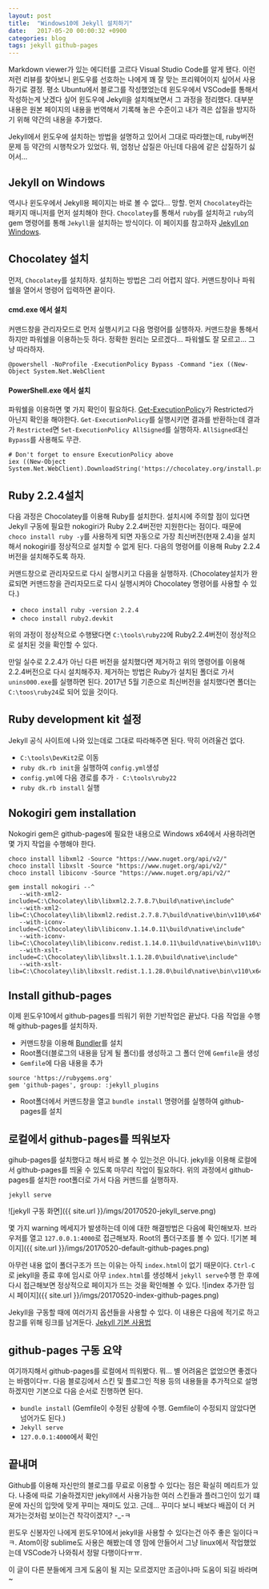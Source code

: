 ```yaml
---
layout: post
title:  "Windows10에 Jekyll 설치하기"
date:   2017-05-20 00:00:32 +0900
categories: blog
tags: jekyll github-pages
---
```

Markdown viewer가 있는 에디터를 고르다 Visual Studio Code를 알게 됐다. 이런저런 리뷰를 찾아보니 윈도우를 선호하는 나에게 꽤 잘 맞는 프리웨어이지 싶어서 사용하기로 결정. 평소 Ubuntu에서 블로그를 작성했었는데 윈도우에서 VSCode를 통해서 작성하는게 낫겠다 싶어 윈도우에 Jekyll을 설치해보면서 그 과정을 정리했다. 대부분 내용은 원본 페이지의 내용을 번역해서 기록해 놓은 수준이고 내가 격은 삽질을 방지하기 위해 약간의 내용을 추가했다.

Jekyll에서 윈도우에 설치하는 방법을 설명하고 있어서 그대로 따라했는데, ruby버전 문제 등 약간의 시행착오가 있었다. 뭐, 엄청난 삽질은 아닌데 다음에 같은 삽질하기 싫어서... 

## Jekyll on Windows
역시나 윈도우에서 Jekyll용 페이지는 바로 볼 수 없다... 망할. 먼저 `Chocolatey`라는 패키지 매니저를 먼저 설치해야 한다. `Chocolatey`를 통해서 `ruby`를 설치하고 `ruby`의 gem 명령어를 통해 `Jekyll`을 설치하는 방식이다. 이 페이지를 참고하자 [Jekyll on Windows](https://jekyllrb.com/docs/windows/).

## Chocolatey 설치
먼저, `Chocolatey`를 설치하자. 설치하는 방법은 그리 어렵지 않다. 커맨드창이나 파워쉘을 열어서 명령어 입력하면 끝이다.
#### cmd.exe 에서 설치
커맨드창을 관리자모드로 먼저 실행시키고 다음 명령어를 실행하자. 커맨드창을 통해서 하지만 파워쉘을 이용하는듯 하다. 정확한 원리는 모르겠다... 파워쉘도 잘 모르고... 그냥 따라하자.
```
@powershell -NoProfile -ExecutionPolicy Bypass -Command "iex ((New-Object System.Net.WebClient
```

#### PowerShell.exe 에서 설치
파워쉘을 이용하면 몇 가지 확인이 필요하다. [Get-ExecutionPolicy](https://technet.microsoft.com/ko-KR/library/hh847748.aspx)가 Restricted가 아닌지 확인을 해야한다. `Get-ExecutionPolicy`를 실행시키면 결과를 반환하는데 결과가 `Restricted`면 `Set-ExecutionPolicy AllSigned`를 실행하자. `AllSigned`대신 `Bypass`를 사용해도 무관.
```
# Don't forget to ensure ExecutionPolicy above
iex ((New-Object System.Net.WebClient).DownloadString('https://chocolatey.org/install.ps1'
```

## Ruby 2.2.4설치
다음 과정은 Chocolatey를 이용해 Ruby를 설치한다. 설치시에 주의할 점이 있다면 Jekyll 구동에 필요한 nokogiri가 Ruby 2.2.4버전만 지원한다는 점이다. 때문에 `choco install ruby -y`를 사용하게 되면 자동으로 가장 최신버전(현재 2.4)을 설치해서 nokogiri를 정상적으로 설치할 수 없게 된다. 다음의 명령어를 이용해 Ruby 2.2.4버전을 설치해주도록 하자.

커맨드창으로 관리자모드로 다시 실행시키고 다음을 실행하자. (Chocolatey설치가 완료되면 커맨드창을 관리자모드로 다시 실행시켜야 Chocolatey 명령어를 사용할 수 있다.)
* `choco install ruby -version 2.2.4`
* `choco install ruby2.devkit`

위의 과정이 정상적으로 수행됐다면 `C:\tools\ruby22`에 Ruby2.2.4버전이 정상적으로 설치된 것을 확인할 수 있다.

만일 실수로 2.2.4가 아닌 다른 버전을 설치했다면 제거하고 위의 명령어를 이용해 2.2.4버전으로 다시 설치해주자. 제거하는 방법은 Ruby가 설치된 폴더로 가서 `unins000.exe`를 실행하면 된다. 2017년 5월 기준으로 최신버전을 설치했다면 폴더는 `C:\toos\ruby24`로 되어 있을 것이다.

## Ruby development kit 설정
Jekyll 공식 사이트에 나와 있는데로 그대로 따라해주면 된다. 딱히 어려울건 없다.
* `C:\tools\DevKit2`로 이동
* `ruby dk.rb init`을 실행하여 `config.yml`생성
* `config.yml`에 다음 경로를 추가 `- C:\tools\ruby22`
* `ruby dk.rb install` 실행

## Nokogiri gem installation
Nokogiri gem은 github-pages에 필요한 내용으로 Windows x64에서 사용하려면 몇 가지 작업을 수행해야 한다.
```
choco install libxml2 -Source "https://www.nuget.org/api/v2/"
choco install libxslt -Source "https://www.nuget.org/api/v2/"
choco install libiconv -Source "https://www.nuget.org/api/v2/"

gem install nokogiri --^
   --with-xml2-include=C:\Chocolatey\lib\libxml2.2.7.8.7\build\native\include^
   --with-xml2-lib=C:\Chocolatey\lib\libxml2.redist.2.7.8.7\build\native\bin\v110\x64\Release\dynamic\cdecl^
   --with-iconv-include=C:\Chocolatey\lib\libiconv.1.14.0.11\build\native\include^
   --with-iconv-lib=C:\Chocolatey\lib\libiconv.redist.1.14.0.11\build\native\bin\v110\x64\Release\dynamic\cdecl^
   --with-xslt-include=C:\Chocolatey\lib\libxslt.1.1.28.0\build\native\include^
   --with-xslt-lib=C:\Chocolatey\lib\libxslt.redist.1.1.28.0\build\native\bin\v110\x64\Release\dynamic
```

## Install github-pages
이제 윈도우10에서 github-pages를 띄워기 위한 기반작업은 끝났다. 다음 작업을 수행해 github-pages를 설치하자.
* 커맨드창을 이용해 [Bundler](http://bundler.io)를 설치
* Root폴더(블로그의 내용을 담게 될 폴더)를 생성하고 그 폴더 안에 `Gemfile`을 생성
* `Gemfile`에 다음 내용을 추가
```
source 'https://rubygems.org'
gem 'github-pages', group: :jekyll_plugins
```
* Root폴더에서 커맨드창을 열고 `bundle install` 명령어를 실행하여 github-pages를 설치 

## 로컬에서 github-pages를 띄워보자
gihub-pages를 설치했다고 해서 바로 볼 수 있는것은 아니다. jekyll을 이용해 로컬에서 github-pages를 띄울 수 있도록 마무리 작업이 필요하다. 위의 과정에서 github-pages를 설치한 root폴더로 가서 다음 커맨드를 실행하자.

`jekyll serve`

![jekyll 구동 화면]({{ site.url }}/imgs/20170520-jekyll_serve.png)

몇 가지 warning 메세지가 발생하는데 이에 대한 해결방법은 다음에 확인해보자.
브라우저를 열고 `127.0.0.1:4000`로 접근해보자. Root의 폴더구조를 볼 수 있다.
![기본 페이지]({{ site.url }}/imgs/20170520-default-github-pages.png)

아무런 내용 없이 폴더구조가 뜨는 이유는 아직 `index.html`이 없기 때문이다. `Ctrl-C`로 jekyll을 종료 후에 임시로 아무 `index.html`를 생성해서 `jekyll serve`수행 한 후에 다시 접근해보면 정상적으로 페이지가 뜨는 것을 확인해볼 수 있다.
![index 추가한 임시 페이지]({{ site.url }}/imgs/20170520-index-github-pages.png)

Jekyll을 구동할 때에 여러가지 옵션들을 사용할 수 있다. 이 내용은 다음에 적기로 하고 참고를 위해 링크를 남겨둔다. [Jekyll 기본 사용법](https://jekyllrb.com/docs/usage/)

## github-pages 구동 요약
여기까지해서 github-pages를 로컬에서 띄워봤다. 뭐... 별 어려움은 없었으면 좋겠다는 바램이다ㅠ. 다음 블로깅에서 스킨 및 플로그인 적용 등의 내용들을 추가적으로 설명하겠지만 기본으로 다음 순서로 진행하면 된다.
* `bundle install` (Gemfile이 수정된 상황에 수행. Gemfile이 수정되지 않았다면 넘어가도 된다.)
* `Jekyll serve`
* `127.0.0.1:4000`에서 확인

## 끝내며
Github를 이용해 자신만의 블로그를 무료로 이용할 수 있다는 점은 확실히 메리트가 있다. 나중에 따로 기술하겠지만 jekyll에서 사용가능한 여러 스킨들과 플러그인이 있기 떄문에 자신의 입맛에 맞게 꾸미는 재미도 있고. 근데... 꾸미다 보니 배보다 배꼽이 더 커져가는것처럼 보이는건 착각이겠지? -_-ㅋ

윈도우 신봉자인 나에게 윈도우10에서 jekyll을 사용할 수 있다는건 아주 좋은 일이다ㅋㅋ. Atom이랑 sublime도 사용은 해봤는데 영 맘에 안들어서 그냥 linux에서 작업했었는데 VSCode가 나와줘서 정말 다행이다ㅠㅠ.

이 글이 다른 분들에게 크게 도움이 될 지는 모르겠지만 조금이나마 도움이 되길 바라며~ 